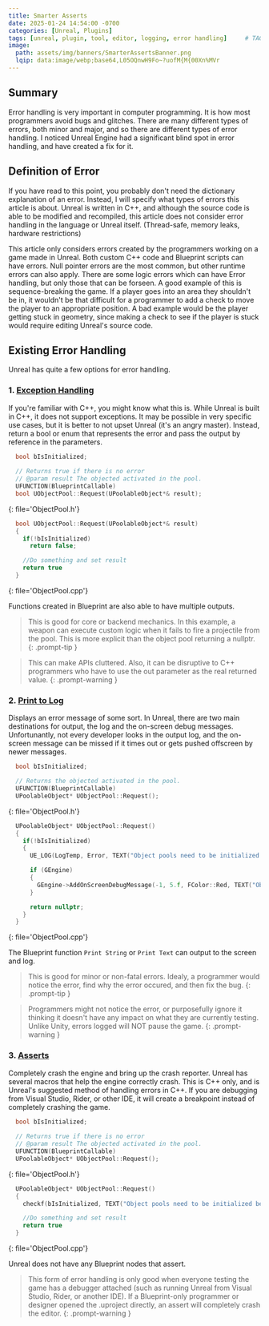 ```yaml
---
title: Smarter Asserts
date: 2025-01-24 14:54:00 -0700
categories: [Unreal, Plugins]
tags: [unreal, plugin, tool, editor, logging, error handling]     # TAG names should always be lowercase
image:
  path: assets/img/banners/SmarterAssertsBanner.png
  lqip: data:image/webp;base64,L05OQnwH9Fo~?uofM{M{00Xn%MVr
---
```


## Summary

Error handling is very important in computer programming. It is how most programmers avoid bugs and glitches. There are many different types of errors, both minor and major, and so there are different types of error handling. I noticed Unreal Engine had a significant blind spot in error handling, and have created a fix for it.

## Definition of Error

If you have read to this point, you probably don't need the dictionary explanation of an error. Instead, I will specify what types of errors this article is about. Unreal is written in C++, and although the source code is able to be modified and recompiled, this article does not consider error handling in the language or Unreal itself. (Thread-safe, memory leaks, hardware restrictions)

This article only considers errors created by the programmers working on a game made in Unreal. Both custom C++ code and Blueprint scripts can have errors. Null pointer errors are the most common, but other runtime errors can also apply. There are some logic errors which can have Error handling, but only those that can be forseen. A good example of this is sequence-breaking the game. If a player goes into an area they shouldn't be in, it wouldn't be that difficult for a programmer to add a check to move the player to an appropriate position. A bad example would be the player getting stuck in geometry, since making a check to see if the player is stuck would require editing Unreal's source code.

## Existing Error Handling

Unreal has quite a few options for error handling.
### 1. [Exception Handling](https://www.geeksforgeeks.org/exception-handling-c/)
  
  If you're familiar with C++, you might know what this is. While Unreal is built in C++, it does not support exceptions. It may be possible in very specific use cases, but it is better to not upset Unreal (it's an angry master). Instead, return a bool or enum that represents the error and pass the output by reference in the parameters.
  
  ```cpp
    bool bIsInitialized;
    
    // Returns true if there is no error
    // @param result The objected activated in the pool.
    UFUNCTION(BlueprintCallable)
    bool UObjectPool::Request(UPoolableObject*& result);
  ```
  {: file='ObjectPool.h'}

  ```cpp
    bool UObjectPool::Request(UPoolableObject*& result)
    {
      if(!bIsInitialized)
        return false;

      //Do something and set result
      return true
    }
  ```
  {: file='ObjectPool.cpp'}

  Functions created in Blueprint are also able to have multiple outputs.

  > This is good for core or backend mechanics. In this example, a weapon can execute custom logic when it fails to fire a projectile from the pool. This is more explicit than the object pool returning a nullptr.
  {: .prompt-tip }

  > This can make APIs cluttered. Also, it can be disruptive to C++ programmers who have to use the out parameter as the real returned value.
  {: .prompt-warning }

### 2. [Print to Log](https://dev.epicgames.com/documentation/en-us/unreal-engine/logging-in-unreal-engine)
  
  Displays an error message of some sort. In Unreal, there are two main destinations for output, the log and the on-screen debug messages. Unfortunantly, not every developer looks in the output log, and the on-screen message can be missed if it times out or gets pushed offscreen by newer messages.
  
  ```cpp
    bool bIsInitialized;

    // Returns the objected activated in the pool.
    UFUNCTION(BlueprintCallable)
    UPoolableObject* UObjectPool::Request();
  ```
  {: file='ObjectPool.h'}

  ```cpp
    UPoolableObject* UObjectPool::Request()
    {
      if(!bIsInitialized)
      {
        UE_LOG(LogTemp, Error, TEXT("Object pools need to be initialized before an object can be requested from it."));

        if (GEngine)
        {
          GEngine->AddOnScreenDebugMessage(-1, 5.f, FColor::Red, TEXT("Object pools need to be initialized before an object can be requested from it."));
        }

        return nullptr;
      }
    }
  ```
  {: file='ObjectPool.cpp'}

  The Blueprint function `Print String` or `Print Text` can output to the screen and log.

  > This is good for minor or non-fatal errors. Idealy, a programmer would notice the error, find why the error occured, and then fix the bug.
  {: .prompt-tip }

  > Programmers might not notice the error, or purposefully ignore it thinking it doesn't have any impact on what they are currently testing. Unlike Unity, errors logged will NOT pause the game.
  {: .prompt-warning }

### 3. [Asserts](https://dev.epicgames.com/documentation/en-us/unreal-engine/asserts-in-unreal-engine)
  
  Completely crash the engine and bring up the crash reporter. Unreal has several macros that help the engine correctly crash. This is C++ only, and is Unreal's suggested method of handling errors in C++. If you are debugging from Visual Studio, Rider, or other IDE, it will create a breakpoint instead of completely crashing the game.

  ```cpp
    bool bIsInitialized;
    
    // Returns true if there is no error
    // @param result The objected activated in the pool.
    UFUNCTION(BlueprintCallable)
    UPoolableObject* UObjectPool::Request();
  ```
  {: file='ObjectPool.h'}

  ```cpp
    UPoolableObject* UObjectPool::Request()
    {
      checkf(bIsInitialized, TEXT("Object pools need to be initialized before an object can be requested from it."))

      //Do something and set result
      return true
    }
  ```
  {: file='ObjectPool.cpp'}

  Unreal does not have any Blueprint nodes that assert.

  > This form of error handling is only good when everyone testing the game has a debugger attached (such as running Unreal from Visual Studio, Rider, or another IDE). If a Blueprint-only programmer or designer opened the .uproject directly, an assert will completely crash the editor.
  {: .prompt-warning }

